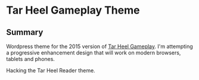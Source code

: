 #  Tar Heel Gameplay Theme

## Summary

Wordpress theme for the 2015 version of [Tar Heel Gameplay](http://tarheelgameplay.org). I'm attempting a progressive enhancement design that will work on modern browsers, tablets and phones.

Hacking the Tar Heel Reader theme.

